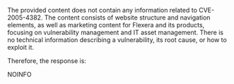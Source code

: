 The provided content does not contain any information related to CVE-2005-4382. The content consists of website structure and navigation elements, as well as marketing content for Flexera and its products, focusing on vulnerability management and IT asset management. There is no technical information describing a vulnerability, its root cause, or how to exploit it.

Therefore, the response is:

NOINFO